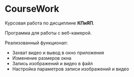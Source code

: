 # CourseWork

Курсовая работа по дисциплине <b>КПиЯП</b>.<p>

Программа для работы с веб-камерой. <p>
	Реализованный функционал:<p>
	<ul>
		<li> Захват видео и вывод в окно приложения</li>
		<li> Изменение размеров окна </li>
		<li> Запись изображений и видео в файл </li>
		<li> Настройка параметров записи изображений и видео </li>
	</ul>
